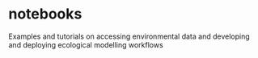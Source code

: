 # notebooks
Examples and tutorials on accessing environmental data and developing and deploying ecological modelling workflows
